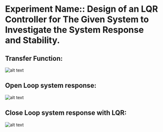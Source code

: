 # Experiment Name:: Design of an LQR Controller for The Given System to Investigate the System Response and Stability.

## Transfer Function:
![alt text](https://github.com/Bakar31/RUET-Sessional-Codes/blob/master/3-1%5BControl%20System%20Sessional%5D/04%20-%20LQR/tf.png)

## Open Loop system response:
![alt text](https://github.com/Bakar31/RUET-Sessional-Codes/blob/master/3-1%5BControl%20System%20Sessional%5D/04%20-%20LQR/close%20loop%20output.png)

## Close Loop system response with LQR:
![alt text](https://github.com/Bakar31/RUET-Sessional-Codes/blob/master/3-1%5BControl%20System%20Sessional%5D/04%20-%20LQR/open%20loop%20output.png)
